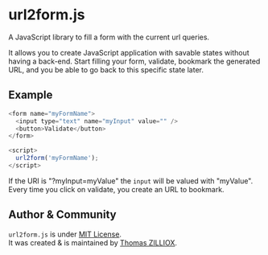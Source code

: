 url2form.js
==============

A JavaScript library to fill a form with the current url queries.

It allows you to create JavaScript application with savable states without having a back-end.
Start filling your form, validate, bookmark the generated URL, and you be able to go back to this specific state later.



Example
--------------

```js
<form name="myFormName">
  <input type="text" name="myInput" value="" />
  <button>Validate</button>
</form>

<script>
  url2form('myFormName');
</script>
```

If the URI is "?myInput=myValue" the `input` will be valued with "myValue".
Every time you click on validate, you create an URL to bookmark.



Author & Community
--------

`url2form.js` is under [MIT License](http://opensource.org/licenses/MIT).<br>
It was created & is maintained by [Thomas ZILLIOX](http://tzi.fr).